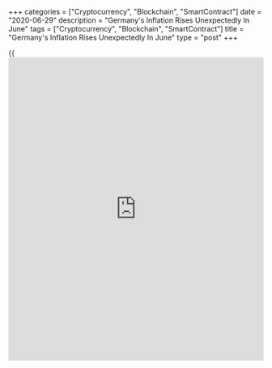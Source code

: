 +++
categories = ["Cryptocurrency", "Blockchain", "SmartContract"]
date = "2020-06-29"
description = "Germany's Inflation Rises Unexpectedly In June"
tags = ["Cryptocurrency", "Blockchain", "SmartContract"]
title = "Germany's Inflation Rises Unexpectedly In June"
type = "post"
+++

{{<iframe id="large-banner" src="https://www.bounty.group/#slide=10.0" width="100%" height="600" scrolling="no" style="border: 0px solid rgb(216, 221, 230); border-radius: 3px;">}}

German inflation rose unexpectedly in June from a 45-month low,
preliminary data from Destatis revealed Monday.

Consumer price inflation climbed to 0.9 percent in June from 0.6 percent
in May. The rate was expected to remain unchanged at 0.6 percent, which
was the lowest since September 2016.

On a monthly basis, consumer prices gained 0.6 percent in June, faster
than the expected increase of 0.3 percent and in contrast to May's 0.1
percent fall.

Inflation, based on the harmonized index of consumer prices, advanced to
0.8 percent from 0.5 percent in May. This was slightly faster than the
expected rate of 0.6 percent.

Month-on-month, the HICP gained 0.7 percent after remaining unchanged in
May. Prices were expected to gain 0.4 percent. Final data is due on July
14.

For comments and feedback [contact](https://www.playgroundfx.com/contact/): editorial@rtt[news](https://www.letsplayfx.com/blog/forex-news-website/).com

[Economic News][1]

 **What parts of the world are seeing the best (and worst) economic
performances lately? Click[here][2] to check out our [Econ Scorecard][2]
and find out! See up-to-the-moment [ranking](https://www.playgroundfx.com/blog/crypto-exchange-ranking/)s for the best and worst
performers in [GDP][3], [unemployment rate][4], [inflation][5] and much
more.**

   1. www.rtt[news](https://www.letsplayfx.com/blog/forex-news-website/).com/Content/EconomicNews.aspx
   2. www.rtt[news](https://www.letsplayfx.com/blog/forex-news-website/).com/economic-scorecard/world-rank/industrial-production/highest-performance.aspx
   3. www.rtt[news](https://www.letsplayfx.com/blog/forex-news-website/).com/economic-scorecard/world-rank/GDP/highest-performance.aspx
   4. www.rtt[news](https://www.letsplayfx.com/blog/forex-news-website/).com/economic-scorecard/world-rank/unemployment-rate/lowest-performance.aspx
   5. www.rtt[news](https://www.letsplayfx.com/blog/forex-news-website/).com/economic-scorecard/world-rank/CPI/highest-performance.aspx